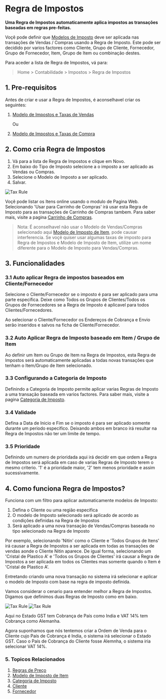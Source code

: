 <!-- add-breadcrumbs -->
# Regra de Impostos

**Uma Regra de Impostos automaticamente aplica impostos as transações baseadas em regras pre-feitas.**

Voçê pode definir que [Modelos de Imposto](/docs/user/manual/pt/configuração/configurar-impostos.html) deve ser aplicada nas transações de Vendas / Compras usando a Regra de Imposto. Este pode ser decidido por varios factores como Cliente, Grupo de Cliente, Fornecedor, Grupo de Fornecedor, Item, Grupo de Item ou combinação destes.

Para aceder a lista de Regra de Impostos, vá para:
> Home > Contabilidade > Impostos > Regra de Impostos

## 1. Pre-requisitos
Antes de criar e usar a Regra de Impostos, é aconselhavel criar os seguintes:

1. [Modelo de Impostos e Taxas de Vendas](/docs/user/manual/pt/vendas/modelo-impostos-taxas-vendas)
    
    Ou

1. [Modelo de Impostos e Taxas de Compra](/docs/user/manual/pt/compras/modelo-impostos-taxas-compra)

## 2. Como cria Regra de Impostos
1. Vá para a lista de Regra de Impostos e clique em Novo.
1. Em baixo do Tipo de Imposto selecione a o imposto a ser aplicado as Vendas ou Compras. 
1. Selecione o Modelo de Imposto a ser aplicado.
1. Salvar.
 <img class="screenshot" alt="Tax Rule" src="{{docs_base_url}}/assets/img/accounts/tax-rule.png">

Voçê pode listar os Itens online usando o modulo de Pagina Web. Selecionando 'Usar para Carrinho de Compras' irá usar esta Regra de Imposto para as transações de Carrinho de Compras tambem. Para saber mais, visite a pagina [Carrinho de Compras](/docs/user/manual/pt/website/carrinho-compras).

> Nota: É aconselhavel não usar o Modelo de Vendas/Compras selecionado aqui [Modelo de Imposto de Item](/docs/user/manual/pt/contabilidade/modelo-imposto-item), pode causar interferencia. Se voçê quiser usar algumas taxas de imposto para Regra de Impostos e Modelo de Imposto de Item, utilize um nome diferente para o Modelo de Imposto para Vendas/Compras.

## 3. Funcionalidades
### 3.1 Auto aplicar Regra de impostos baseados em Cliente/Fornecedor
Selecione o Cliente/Fornecedor se o imposto é para ser aplicado para uma parte especifica. Deixe como Todos os Grupos de Clientes/Todos os Grupos de Fornecedores se a Regra de Imposto é aplicavel para todos Clientes/Fornecedores.

Ao selecionar o Cliente/Fornecedor os Endereços de Cobrança e Envio serão inseridos e salvos na ficha de Cliente/Fornecedor.

### 3.2 Auto Aplicar Regra de Imposto baseado em Item / Grupo de Item

Ao definir um Item ou Grupo de Item na Regra de Impostos, esta Regra de Impostos será automaticamente aplicadas a todas novas transações que tenham o Item/Grupo de Item selecionado.

### 3.3 Configurando a Categoria de Imposto
Definindo a Categoria de Imposto permite aplicar varias Regras de Imposto a uma transação baseada em varios factores. Para saber mais, visite a pagina [Categoria de Imposto](/docs/user/manual/pt/contabilidade/categoria-imposto).

### 3.4 Validade
Defina a Data de Inicio e Fim se o imposto é para ser aplicado somente durante um periodo especifico. Deixando ambos em branco irá resultar na Regra de Impostos não ter um limite de tempo.

### 3.5 Prioridade
Definindo um numero de prioridada aqui irá decidir em que ordem a Regra de Impostos será aplicada em caso de varias Regras de Imposto terem o mesmo criterio. '1' é a prioridade maior, '2' tem menos prioridade e assim sucessivamente.

## 4. Como funciona Regra de Impostos?
Funciona com um filtro para aplicar automaticamente modelos de Imposto:

1. Defina o Cliente ou uma região especifica
1. O modelo de Imposto selecionado será aplicado de acordo as condições definidas na Regra de Impostos
1. Será aplicado a uma nova transação de Vendas/Compras baseada no tipo selecionado na Regra de Imposto

Por exemplo, selecionando 'Nitin' como o Cliente e 'Todos Grupos de Itens' irá causar a Regra de Impostos a ser aplicada em todas as transações de vendas aonde o Cliente Nitin aparece. De igual forma, selecionando um 'Cristal de Plastico A' e 'Todos os Grupos de Clientes' irá causar a Regra de Impostos a ser aplicada em todos os Clientes mas somente quando o Item é 'Cristal de Plastico A'. 

Entretando criando uma nova transação no sistema irá selecionar e aplicar o modelo de Imposto com base na regra de imposto definida.

Vamos considerar o cenario para entender melhor a Regra de Impostos. Digamos que definimos duas Regras de Imposto como em baixo.

<img class="screenshot" alt="Tax Rule" src="{{docs_base_url}}/assets/img/accounts/tax-rule-1.png">

<img class="screenshot" alt="Tax Rule" src="{{docs_base_url}}/assets/img/accounts/tax-rule-2.png">

Aqui no Estado GST tem Cobrança de País como India e VAT 14% tem Cobrança como Alemanha.

Agora suponhamos que nós tentemos criar a Ordem de Venda para o Cliente cujo País de Cobrança é India, o sistema irá selecionar o Estado GST.
Caso o País de Cobrança do Cliente fosse Alemnha, o sistema iria selecionar VAT 14%.

### 5. Topicos Relacionados
1. [Regras de Preço](/docs/user/manual/pt/contabilidade/regras-preço)
1. [Modelo de Imposto de Item](/docs/user/manual/pt/contabilidade/modelo-imposto-item)
1. [Categoria de Imposto](/docs/user/manual/pt/contabilidade/categoria-imposto)
1. [Cliente](/docs/user/manual/pt/CRM/cliente)
1. [Fornecedor](/docs/user/manual/pt/compras/fornecedor)
